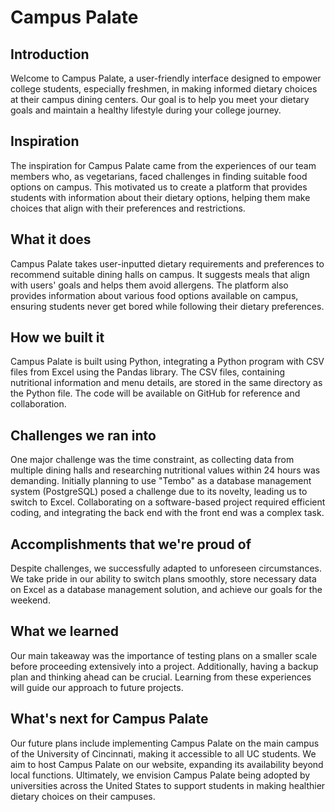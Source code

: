 # Campus Palate

## Introduction
Welcome to Campus Palate, a user-friendly interface designed to empower college students, especially freshmen, in making informed dietary choices at their campus dining centers. Our goal is to help you meet your dietary goals and maintain a healthy lifestyle during your college journey.

## Inspiration
The inspiration for Campus Palate came from the experiences of our team members who, as vegetarians, faced challenges in finding suitable food options on campus. This motivated us to create a platform that provides students with information about their dietary options, helping them make choices that align with their preferences and restrictions.

## What it does
Campus Palate takes user-inputted dietary requirements and preferences to recommend suitable dining halls on campus. It suggests meals that align with users' goals and helps them avoid allergens. The platform also provides information about various food options available on campus, ensuring students never get bored while following their dietary preferences.

## How we built it
Campus Palate is built using Python, integrating a Python program with CSV files from Excel using the Pandas library. The CSV files, containing nutritional information and menu details, are stored in the same directory as the Python file. The code will be available on GitHub for reference and collaboration.

## Challenges we ran into
One major challenge was the time constraint, as collecting data from multiple dining halls and researching nutritional values within 24 hours was demanding. Initially planning to use "Tembo" as a database management system (PostgreSQL) posed a challenge due to its novelty, leading us to switch to Excel. Collaborating on a software-based project required efficient coding, and integrating the back end with the front end was a complex task.

## Accomplishments that we're proud of
Despite challenges, we successfully adapted to unforeseen circumstances. We take pride in our ability to switch plans smoothly, store necessary data on Excel as a database management solution, and achieve our goals for the weekend.

## What we learned
Our main takeaway was the importance of testing plans on a smaller scale before proceeding extensively into a project. Additionally, having a backup plan and thinking ahead can be crucial. Learning from these experiences will guide our approach to future projects.

## What's next for Campus Palate
Our future plans include implementing Campus Palate on the main campus of the University of Cincinnati, making it accessible to all UC students. We aim to host Campus Palate on our website, expanding its availability beyond local functions. Ultimately, we envision Campus Palate being adopted by universities across the United States to support students in making healthier dietary choices on their campuses.
